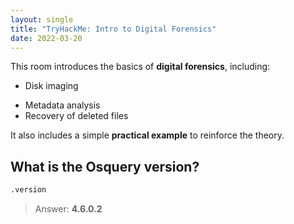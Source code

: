 ```yaml
---
layout: single
title: "TryHackMe: Intro to Digital Forensics"
date: 2022-03-20
---
```



This room introduces the basics of **digital forensics**, including:  
- Disk imaging  
<!--more-->
- Metadata analysis  
- Recovery of deleted files  

It also includes a simple **practical example** to reinforce the theory.

## What is the Osquery version?

```bash
.version
```

> Answer: **4.6.0.2**

